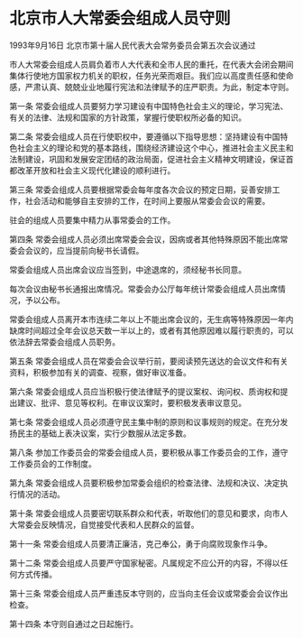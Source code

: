 # 北京市人大常委会组成人员守则

1993年9月16日 北京市第十届人民代表大会常务委员会第五次会议通过



市人大常委会组成人员肩负着市人大代表和全市人民的重托，在代表大会闭会期间集体行使地方国家权力机关的职权，任务光荣而艰巨。我们应以高度责任感和使命感，严肃认真、兢兢业业地履行宪法和法律赋予的庄严职责。为此，制定本守则。

第一条 常委会组成人员要努力学习建设有中国特色社会主义的理论，学习宪法、有关的法律、法规和国家的方针政策，掌握行使职权所必备的知识。

第二条 常委会组成人员在行使职权中，要遵循以下指导思想：坚持建设有中国特色社会主义的理论和党的基本路线，围绕经济建设这个中心，推进社会主义民主和法制建设，巩固和发展安定团结的政治局面，促进社会主义精神文明建设，保证首都改革开放和社会主义现代化建设的顺利进行。

第三条 常委会组成人员要根据常委会每年度各次会议的预定日期，妥善安排工作，社会活动和能够自主安排的工作，在时间上要服从常委会会议的需要。

驻会的组成人员要集中精力从事常委会的工作。

第四条 常委会组成人员必须出席常委会会议，因病或者其他特殊原因不能出席常委会会议的，应当提前向秘书长请假。

常委会组成人员出席会议应当签到，中途退席的，须经秘书长同意。

每次会议由秘书长通报出席情况。常委会办公厅每年统计常委会组成人员出席情况，予以公布。

常委会组成人员离开本市连续二年以上不能出席会议的，无生病等特殊原因一年内缺席时间超过全年会议总天数一半以上的，或者有其他原因难以履行职责的，可以依法辞去常委会组成人员职务。

第五条 常委会组成人员在常委会会议举行前，要阅读预先送达的会议文件和有关资料，积极参加有关的调查、视察，做好审议准备。

第六条 常委会组成人员应当积极行使法律赋予的提议案权、询问权、质询权和提出建议、批评、意见等权利。在审议议案时，要积极发表审议意见。

第七条 常委会组成人员必须遵守民主集中制的原则和议事规则的规定。在充分发扬民主的基础上表决议案，实行少数服从法定多数。

第八条 参加工作委员会的常委会组成人员，要积极从事工作委员会的工作，遵守工作委员会的工作制度。

第九条 常委会组成人员要积极参加常委会组织的检查法律、法规和决议、决定执行情况的活动。

第十条 常委会组成人员要密切联系群众和代表，听取他们的意见和要求，向市人大常委会反映情况，自觉接受代表和人民群众的监督。

第十一条 常委会组成人员要清正廉洁，克己奉公，勇于向腐败现象作斗争。

第十二条 常委会组成人员要严守国家秘密。凡属规定不应公开的内容，不得以任何方式传播。

第十三条 常委会组成人员严重违反本守则的，应当向主任会议或常委会会议作出检查。

第十四条 本守则自通过之日起施行。